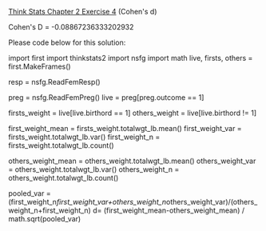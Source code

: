 [Think Stats Chapter 2 Exercise 4](http://greenteapress.com/thinkstats2/html/thinkstats2003.html#toc24) (Cohen's d)

Cohen's D = -0.08867236333202932

Please code below for this solution:

import first
import thinkstats2
import nsfg
import math
live, firsts, others = first.MakeFrames()

resp = nsfg.ReadFemResp()


preg = nsfg.ReadFemPreg()
live = preg[preg.outcome == 1]

firsts_weight = live[live.birthord == 1]
others_weight = live[live.birthord != 1]

first_weight_mean = firsts_weight.totalwgt_lb.mean()
first_weight_var = firsts_weight.totalwgt_lb.var()
first_weight_n = firsts_weight.totalwgt_lb.count()

others_weight_mean = others_weight.totalwgt_lb.mean()
others_weight_var = others_weight.totalwgt_lb.var()
others_weight_n = others_weight.totalwgt_lb.count()

pooled_var = (first_weight_n*first_weight_var+others_weight_n*others_weight_var)/(others_weight_n+first_weight_n)
d= (first_weight_mean-others_weight_mean) / math.sqrt(pooled_var) 

